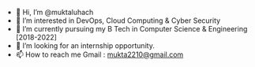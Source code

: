 - 👋 Hi, I’m @muktaluhach
- 👀 I’m interested in DevOps, Cloud Computing & Cyber Security
- 🌱 I’m currently pursuing my B Tech in Computer Science & Engineering [2018-2022]
- 💞️ I’m looking for an internship opportunity.
- 📫 How to reach me Gmail : mukta2210@gmail.com

<!---
muktaluhach/muktaluhach is a ✨ special ✨ repository because its `README.md` (this file) appears on your GitHub profile.
You can click the Preview link to take a look at your changes.
--->

